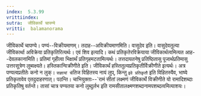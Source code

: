 ```yaml
---
index:  5.3.99
vrittiindex: 
sutra:  जीविकार्थे चापण्ये
vritti:  balamanorama 
---
```


जीविकार्थे चापण्ये। पण्यं--विक्रीयमाणम्। तदाह--अविक्रीयमाणमिति। वासुदेव इति। वासुदेवतुल्या जीविकार्था अविक्रेया प्रतिकृतिरित्यर्थः। एवं शिव इत्यादि। कथं प्रतिकृतेरविक्रेयाया जीविकार्थत्वमित्यत आह--देवलकानामिति। प्रतिमां गृहीत्वा भिक्षार्थं प्रतिगृहमटतामित्यर्थः। तत्तदायतनेषु प्रतिष्ठितासु पूजार्थप्रतिमासु उत्तरसूत्रेण लुब्वक्ष्यते। हस्तिकान्विक्रीणीते इति। जीविकार्थं हस्तितुल्यप्रतिकृतीर्विक्रीणीते इत्यर्थः। अत्र पण्यत्वप्रतीतेः कनो न लुक्। `सज्ञायां चे`तिज विहितस्य नायं लुप्, किन्तु `इवे प्रतिकृतौ` इति विहितस्यैव, भाष्ये प्रतिकृतावेव एतदुदाहरणात्। पठन्ति। चाभियुक्ताः--`रामं सीतां लक्ष्मणं जीविकार्थे विक्रीणीते यो रामादिशब्दाः प्रतिकृतिषु वर्तन्ते। तासां चात्र पण्यतया कनो लुब्दुर्लभ इति रामसीतालक्ष्मणशब्दानामपशब्दत्वमित्याशयः। 

